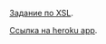 [Задание по XSL](https://kodaktor.ru/29092017).

[Ссылка на heroku app](https://radiant-springs-76346.herokuapp.com/).